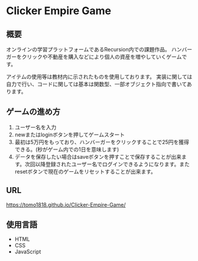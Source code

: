 # Clicker Empire Game

## 概要
オンラインの学習プラットフォームであるRecursion内での課題作品。
ハンバーガーをクリックや不動産を購入などにより個人の資産を増やしていくゲームです。

アイテムの使用等は教材内に示されたものを使用しております。
実装に関しては自力で行い、コードに関しては基本は関数型、一部オブジェクト指向で書いてあります。

## ゲームの進め方
1. ユーザー名を入力
2. newまたはloginボタンを押してゲームスタート
3. 最初は5万円をもっており、ハンバーガーをクリックすることで25円を獲得できる。(秒がゲーム内での1日を意味します)
4. データを保存したい場合はsaveボタンを押すことで保存することが出来ます。次回以降登録されたユーザー名でログインできるようになります。またresetボタンで現在のゲームをリセットすることが出来ます。

## URL
https://tomo1818.github.io/Clicker-Empire-Game/

## 使用言語
* HTML
* CSS
* JavaScript 
